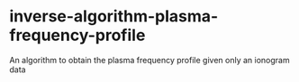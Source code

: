 # inverse-algorithm-plasma-frequency-profile
An algorithm to obtain the plasma frequency profile given only an ionogram data 

